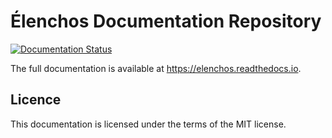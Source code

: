 # Élenchos Documentation Repository

[![Documentation Status](https://readthedocs.org/projects/elenchos/badge/?version=latest)](https://elenchos.readthedocs.io/en/latest/?badge=latest)

The full documentation is available at https://elenchos.readthedocs.io.

## Licence

This documentation is licensed under the terms of the MIT license.
